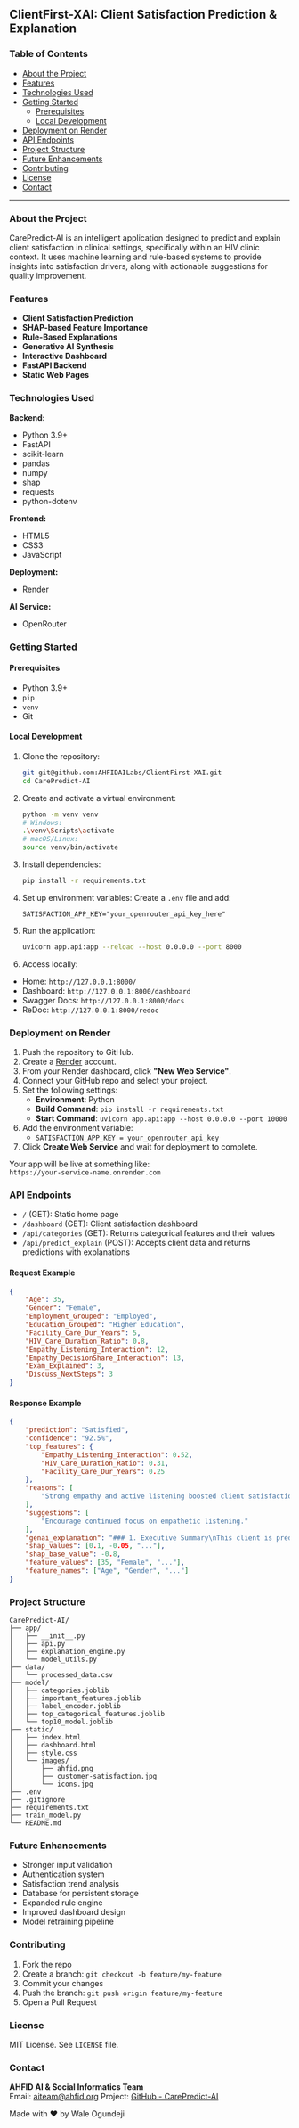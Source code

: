 ## ClientFirst-XAI: Client Satisfaction Prediction & Explanation

### Table of Contents
- [About the Project](#about-the-project)
- [Features](#features)
- [Technologies Used](#technologies-used)
- [Getting Started](#getting-started)
  - [Prerequisites](#prerequisites)
  - [Local Development](#local-development)
- [Deployment on Render](#deployment-on-render)
- [API Endpoints](#api-endpoints)
- [Project Structure](#project-structure)
- [Future Enhancements](#future-enhancements)
- [Contributing](#contributing)
- [License](#license)
- [Contact](#contact)

---

### About the Project
CarePredict-AI is an intelligent application designed to predict and explain client satisfaction in clinical settings, specifically within an HIV clinic context. It uses machine learning and rule-based systems to provide insights into satisfaction drivers, along with actionable suggestions for quality improvement.

### Features
* **Client Satisfaction Prediction**
* **SHAP-based Feature Importance**
* **Rule-Based Explanations**
* **Generative AI Synthesis**
* **Interactive Dashboard**
* **FastAPI Backend**
* **Static Web Pages**

### Technologies Used

**Backend:**
* Python 3.9+
* FastAPI
* scikit-learn
* pandas
* numpy
* shap
* requests
* python-dotenv

**Frontend:**
* HTML5
* CSS3
* JavaScript

**Deployment:**
* Render

**AI Service:**
* OpenRouter

### Getting Started

#### Prerequisites
* Python 3.9+
* `pip`
* `venv`
* Git

#### Local Development
1. Clone the repository:
    ```bash
    git git@github.com:AHFIDAILabs/ClientFirst-XAI.git
    cd CarePredict-AI
    ```
2. Create and activate a virtual environment:
    ```bash
    python -m venv venv
    # Windows:
    .\venv\Scripts\activate
    # macOS/Linux:
    source venv/bin/activate
    ```
3. Install dependencies:
    ```bash
    pip install -r requirements.txt
    ```
4. Set up environment variables:
    Create a `.env` file and add:
    ```
    SATISFACTION_APP_KEY="your_openrouter_api_key_here"
    ```

5. Run the application:
    ```bash
    uvicorn app.api:app --reload --host 0.0.0.0 --port 8000
    ```

6. Access locally:
* Home: `http://127.0.0.1:8000/`
* Dashboard: `http://127.0.0.1:8000/dashboard`
* Swagger Docs: `http://127.0.0.1:8000/docs`
* ReDoc: `http://127.0.0.1:8000/redoc`

### Deployment on Render

1. Push the repository to GitHub.
2. Create a [Render](https://render.com/) account.
3. From your Render dashboard, click **"New Web Service"**.
4. Connect your GitHub repo and select your project.
5. Set the following settings:
    - **Environment**: Python
    - **Build Command**: `pip install -r requirements.txt`
    - **Start Command**: `uvicorn app.api:app --host 0.0.0.0 --port 10000`
6. Add the environment variable:
    - `SATISFACTION_APP_KEY = your_openrouter_api_key`
7. Click **Create Web Service** and wait for deployment to complete.

Your app will be live at something like:  
`https://your-service-name.onrender.com`

### API Endpoints

* `/` (GET): Static home page  
* `/dashboard` (GET): Client satisfaction dashboard  
* `/api/categories` (GET): Returns categorical features and their values  
* `/api/predict_explain` (POST): Accepts client data and returns predictions with explanations

#### Request Example
```json
{
    "Age": 35,
    "Gender": "Female",
    "Employment_Grouped": "Employed",
    "Education_Grouped": "Higher Education",
    "Facility_Care_Dur_Years": 5,
    "HIV_Care_Duration_Ratio": 0.8,
    "Empathy_Listening_Interaction": 12,
    "Empathy_DecisionShare_Interaction": 13,
    "Exam_Explained": 3,
    "Discuss_NextSteps": 3
}
```

#### Response Example
```json
{
    "prediction": "Satisfied",
    "confidence": "92.5%",
    "top_features": {
        "Empathy_Listening_Interaction": 0.52,
        "HIV_Care_Duration_Ratio": 0.31,
        "Facility_Care_Dur_Years": 0.25
    },
    "reasons": [
        "Strong empathy and active listening boosted client satisfaction."
    ],
    "suggestions": [
        "Encourage continued focus on empathetic listening."
    ],
    "genai_explanation": "### 1. Executive Summary\nThis client is predicted to be 'Satisfied' with a high confidence of 92.5%. The primary drivers of this satisfaction are strong empathetic communication and active listening during interactions, along with a positive history in HIV care duration and overall facility care duration.",
    "shap_values": [0.1, -0.05, "..."],
    "shap_base_value": -0.8,
    "feature_values": [35, "Female", "..."],
    "feature_names": ["Age", "Gender", "..."]
}
```

### Project Structure
```
CarePredict-AI/
├── app/
│   ├── __init__.py
│   ├── api.py
│   ├── explanation_engine.py
│   └── model_utils.py
├── data/
│   └── processed_data.csv
├── model/
│   ├── categories.joblib
│   ├── important_features.joblib
│   ├── label_encoder.joblib
│   ├── top_categorical_features.joblib
│   └── top10_model.joblib
├── static/
│   ├── index.html
│   ├── dashboard.html
│   ├── style.css
│   └── images/
│       ├── ahfid.png
│       ├── customer-satisfaction.jpg
│       └── icons.jpg
├── .env
├── .gitignore
├── requirements.txt
├── train_model.py
└── README.md
```

### Future Enhancements
* Stronger input validation
* Authentication system
* Satisfaction trend analysis
* Database for persistent storage
* Expanded rule engine
* Improved dashboard design
* Model retraining pipeline

### Contributing

1. Fork the repo  
2. Create a branch: `git checkout -b feature/my-feature`  
3. Commit your changes  
4. Push the branch: `git push origin feature/my-feature`  
5. Open a Pull Request  

### License
MIT License. See `LICENSE` file.

### Contact
**AHFID AI & Social Informatics Team**  
Email: aiteam@ahfid.org 
Project: [GitHub - CarePredict-AI](https://github.com/AHFIDAILabs/ClientFirst-XAI)

Made with ❤️ by Wale Ogundeji